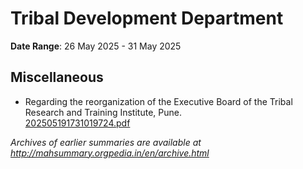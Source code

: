 # Tribal Development Department

**Date Range**: 26 May 2025 - 31 May 2025


## Miscellaneous
- Regarding the reorganization of the Executive Board of the Tribal Research and Training Institute, Pune.\
  [202505191731019724.pdf](https://gr.maharashtra.gov.in/Site/Upload/Government%20Resolutions/English/202505191731019724.pdf)


*Archives of earlier summaries are available at http://mahsummary.orgpedia.in/en/archive.html*